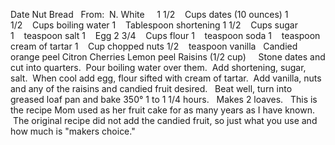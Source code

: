 Date Nut Bread
 
From:  N. White
 
 
1 1/2    Cups dates (10 ounces)
1 1/2    Cups boiling water
1    Tablespoon shortening
1 1/2    Cups sugar
1    teaspoon salt
1    Egg
2 3/4    Cups flour
1    teaspoon soda
1    teaspoon cream of tartar
1    Cup chopped nuts
1/2    teaspoon vanilla
 
Candied orange peel
Citron
Cherries
Lemon peel
Raisins (1/2 cup)
 
 
Stone dates and cut into quarters.  Pour boiling water over them.  Add shortening, sugar, salt.  When cool add egg, flour sifted with cream of tartar.  Add vanilla, nuts and any of the raisins and candied fruit desired.  
Beat well, turn into greased loaf pan and bake 350° 1 to 1 1/4 hours.
 
Makes 2 loaves. 
 
This is the recipe Mom used as her fruit cake for as many years as I have known.  The original recipe did not add the candied fruit, so just what you use and how much is "makers choice."
